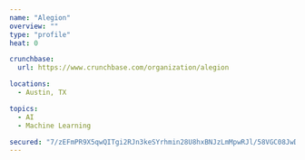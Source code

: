 ```yaml
---
name: "Alegion"
overview: ""
type: "profile"
heat: 0

crunchbase:
  url: https://www.crunchbase.com/organization/alegion

locations:
  - Austin, TX

topics:
  - AI
  - Machine Learning

secured: "7/zEFmPR9X5qwQITgi2RJn3keSYrhmin28U8hxBNJzLmMpwRJl/58VGC08JwDGZpSzKk1x0fRIZu+ijYmFpfA/2eVYoHfqWlEO7Xpg6CgyELVoAZmvTW4JSmUrf/X87Ar8W/AE7sDv604SbutIK/II9a0wyfVvcxrATyDJNnC4v7OdJ2vBRgp1nvwekevIDAZENbni2zCwv9wG6y9UT0McUOARhePfchQYqKN7D6fbNx5YR1YTl/qY7PWDxR07ypIJMZmbWI59/nQIy81njH4g==;WVFKAHhxWu2dIknUCPt4fw=="
---
```


